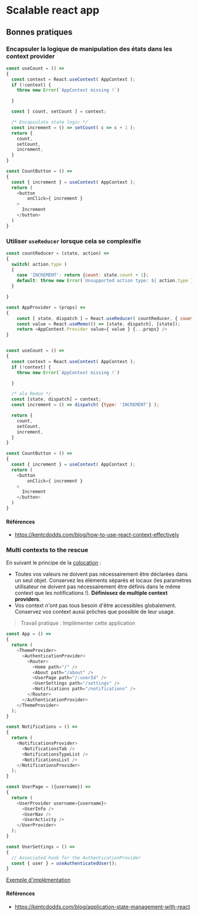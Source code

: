 # Scalable react app

## Bonnes pratiques
### Encapsuler la logique de manipulation des états dans les context provider

```js
const useCount = () =>
{
  const context = React.useContext( AppContext );
  if (!context) {
    throw new Error(`AppContext missing !`)

  }

  const [ count, setCount ] = context;

  /* Encapsulate state logic */
  const increment = () => setCount( c => c + 1 );
  return {
    count,
    setCount,
    increment,
  }
}

const CountButton = () =>
{
  const { increment } = useContext( AppContext );
  return (
    <button
    	onClick={ increment }
    >
      Increment
    </button>
  )
}
```

### Utiliser `useReducer` lorsque cela se complexifie

```js
const countReducer = (state, action) =>
{
  switch( action.type )
  {
    case 'INCREMENT': return {count: state.count + 1};
    default: throw new Error(`Unsupported action type: ${ action.type }`);
  }

}

const AppProvider = (props) =>
{
	const [ state, dispatch ] = React.useReducer( countReducer, { count: 0 } );
	const value = React.useMemo(() => [state, dispatch], [state]);
	return <AppContext.Provider value={ value } {...props} />
}


const useCount = () =>
{
  const context = React.useContext( AppContext );
  if (!context) {
    throw new Error(`AppContext missing !`)

  }

  /* ala Redux */
  const [state, dispatch] = context;
  const increment = () => dispatch( {type: 'INCREMENT'} );

  return {
    count,
    setCount,
    increment,
  }
}

const CountButton = () =>
{
  const { increment } = useContext( AppContext );
  return (
    <button
    	onClick={ increment }
    >
      Increment
    </button>
  )
}
```

#### Références
- https://kentcdodds.com/blog/how-to-use-react-context-effectively

### Multi contexts to the rescue
En suivant le principe de la [colocation](optim/README.md) :
- Toutes vos valeurs ne doivent pas nécessairement être déclarées dans un seul objet. Conservez les éléments séparés et locaux (les paramètres utilisateur ne doivent pas nécessairement être définis dans le même context que les notifications !). **Définissez de multiple context providers**.
- Vos context n'ont pas tous besoin d'être accessibles globalement. Conservez vos context aussi prôches que possible de leur usage.

> Travail pratique : Implémenter cette application

```js
const App = () =>
{
  return (
    <ThemeProvider>
      <AuthenticationProvider>
        <Router>
          <Home path="/" />
          <About path="/about" />
          <UserPage path="/:userId" />
          <UserSettings path="/settings" />
          <Notifications path="/notifications" />
        </Router>
      </AuthenticationProvider>
    </ThemeProvider>
  );
}

const Notifications = () =>
{
  return (
    <NotificationsProvider>
      <NotificationsTab />
      <NotificationsTypeList />
      <NotificationsList />
    </NotificationsProvider>
  );
}

const UserPage = ({username}) =>
{
  return (
    <UserProvider username={username}>
      <UserInfo />
      <UserNav />
      <UserActivity />
    </UserProvider>
  );
}

const UserSettings = () =>
{
  // Associated hook for the AuthenticationProvider
  const { user } = useAuthenticatedUser();
}
```

[Exemple d'implémentation](https://github.com/heticeric/react_multicontexts-demo)

#### Références
- https://kentcdodds.com/blog/application-state-management-with-react

